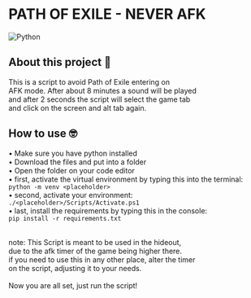 # PATH OF EXILE - NEVER AFK
![Python](https://img.shields.io/badge/python-3670A0?style=for-the-badge&logo=python&logoColor=ffdd54)

## About this project 📌
This is a script to avoid Path of Exile entering on<br>
AFK mode. After about 8 minutes a sound will be played<br>
and after 2 seconds the script will select the game tab<br>
and click on the screen and alt tab again. 

## How to use 🤓
• Make sure you have python installed<br>
• Download the files and put into a folder<br>
• Open the folder on your code editor<br>
• first, activate the virtual environment by typing this into the terminal:<br>
```python -m venv <placeholder>```<br>
• second, activate your environment:<br>
```./<placeholder>/Scripts/Activate.ps1```<br>
• last, install the requirements by typing this in the console:<br>
```pip install -r requirements.txt```<br><br>

note: This Script is meant to be used in the hideout,<br>
due to the afk timer of the game being higher there.<br>
if you need to use this in any other place, alter the timer<br>
on the script, adjusting it to your needs.<br><br>
Now you are all set, just run the script!
